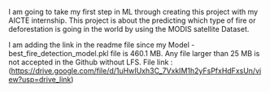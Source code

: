 I am going to take my first step in ML through creating this project with my AICTE internship. This project is about the predicting which type of fire or deforestation is going in the world by using the MODIS satellite Dataset.

I am adding the link in the readme file since my Model - best_fire_detection_model.pkl file is 460.1 MB. Any file larger than 25 MB is not accepted in the Github without LFS.
File link : (https://drive.google.com/file/d/1uHwIUxh3C_7VxkIM1h2yFsPfxHdFxsUn/view?usp=drive_link)
